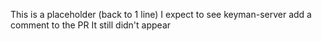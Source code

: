 This is a placeholder (back to 1 line)
I expect to see keyman-server add a comment to the PR
It still didn't appear
